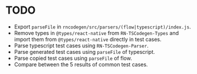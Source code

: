 # TODO

- Export `parseFile` in `rncodegen/src/parsers/(flow|typescript)/index.js`.
- Remove types in `@types/react-native` from `RN-TSCodegen-Types` and import them from `@types/react-native` directly in test cases.
- Parse typescript test cases using `RN-TSCodegen-Parser`.
- Parse generated test cases using `parseFile` of typescript.
- Parse copied test cases using `parseFile` of flow.
- Compare between the 5 results of common test cases.
